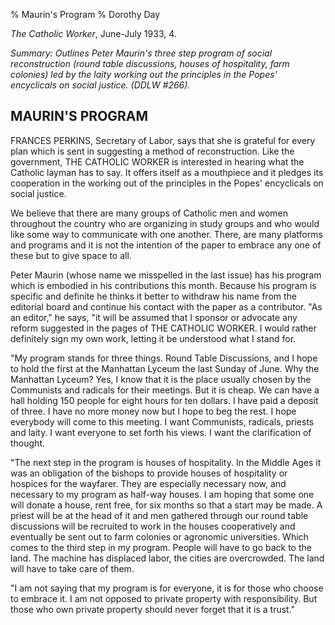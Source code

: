 % Maurin's Program
% Dorothy Day

*The Catholic Worker*, June-July 1933, 4.

*Summary: Outlines Peter Maurin's three step program of social
reconstruction (round table discussions, houses of hospitality, farm
colonies) led by the laity working out the principles in the Popes'
encyclicals on social justice. (DDLW \#266).*

MAURIN'S PROGRAM
----------------

FRANCES PERKINS, Secretary of Labor, says that she is grateful for every
plan which is sent in suggesting a method of reconstruction. Like the
government, THE CATHOLIC WORKER is interested in hearing what the
Catholic layman has to say. It offers itself as a mouthpiece and it
pledges its cooperation in the working out of the principles in the
Popes' encyclicals on social justice.

We believe that there are many groups of Catholic men and women
throughout the country who are organizing in study groups and who would
like some way to communicate with one another. There, are many platforms
and programs and it is not the intention of the paper to embrace any one
of these but to give space to all.

Peter Maurin (whose name we misspelled in the last issue) has his
program which is embodied in his contributions this month. Because his
program is specific and definite he thinks it better to withdraw his
name from the editorial board and continue his contact with the paper as
a contributor. "As an editor," he says, "it will be assumed that I sponsor
or advocate any reform suggested in the pages of THE CATHOLIC WORKER. I
would rather definitely sign my own work, letting it be understood what
I stand for.

"My program stands for three things. Round Table Discussions, and I hope
to hold the first at the Manhattan Lyceum the last Sunday of June. Why
the Manhattan Lyceum? Yes, I know that it is the place usually chosen by
the Communists and radicals for their meetings. But it is cheap. We can
have a hall holding 150 people for eight hours for ten dollars. I have
paid a deposit of three. I have no more money now but I hope to beg the
rest. I hope everybody will come to this meeting. I want Communists,
radicals, priests and laity. I want everyone to set forth his views. I
want the clarification of thought.

"The next step in the program is houses of hospitality. In the Middle
Ages it was an obligation of the bishops to provide houses of
hospitality or hospices for the wayfarer. They are especially necessary
now, and necessary to my program as half-way houses. I am hoping that
some one will donate a house, rent free, for six months so that a start
may be made. A priest will be at the head of it and men gathered through
our round table discussions will be recruited to work in the houses
cooperatively and eventually be sent out to farm colonies or agronomic
universities. Which comes to the third step in my program. People will
have to go back to the land. The machine has displaced labor, the cities
are overcrowded. The land will have to take care of them.

"I am not saying that my program is for everyone, it is for those who
choose to embrace it. I am not opposed to private property with
responsibility. But those who own private property should never forget
that it is a trust."
